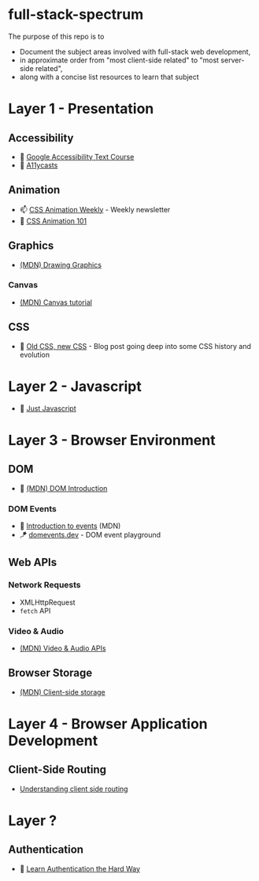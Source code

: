 # full-stack-spectrum
The purpose of this repo is to 

- Document the subject areas involved with full-stack web development,
- in approximate order from "most client-side related" to "most server-side related",
- along with a concise list resources to learn that subject

# Layer 1 - Presentation
## Accessibility
- 📝 [Google Accessibility Text Course](https://developers.google.com/web/fundamentals/accessibility)
- 🎥 [A11ycasts](https://www.youtube.com/playlist?list=PLNYkxOF6rcICWx0C9LVWWVqvHlYJyqw7g)

## Animation
- 📫 [CSS Animation Weekly](http://weekly.cssanimation.rocks/) - Weekly newsletter
- 📖 [CSS Animation 101](https://cssanimation.rocks/css-animation-101/)

## Graphics
- [(MDN) Drawing Graphics](https://developer.mozilla.org/en-US/docs/Learn/JavaScript/Client-side_web_APIs/Drawing_graphics)
### Canvas
- [(MDN) Canvas tutorial](https://developer.mozilla.org/en-US/docs/Web/API/Canvas_API/Tutorial)

## CSS
- 📝 [Old CSS, new CSS](https://eev.ee/blog/2020/02/01/old-css-new-css/) - Blog post going deep into some CSS history and evolution










# Layer 2 - Javascript
- 📖 [Just Javascript](https://justjavascript.com/)






# Layer 3 - Browser Environment
## DOM
- 📝 [(MDN) DOM Introduction](https://developer.mozilla.org/en-US/docs/Web/API/Document_Object_Model/Examples)

### DOM Events
- 📝 [Introduction to events](https://developer.mozilla.org/en-US/docs/Learn/JavaScript/Building_blocks/Events) (MDN)
- 🪁 [domevents.dev](https://domevents.dev/) - DOM event playground

## Web APIs
### Network Requests
- XMLHttpRequest
- `fetch` API
### Video & Audio
- [(MDN) Video & Audio APIs](https://developer.mozilla.org/en-US/docs/Learn/JavaScript/Client-side_web_APIs/Video_and_audio_APIs)

## Browser Storage
- [(MDN) Client-side storage](https://developer.mozilla.org/en-US/docs/Learn/JavaScript/Client-side_web_APIs/Client-side_storage#client-side_storage)






# Layer 4 - Browser Application Development

## Client-Side Routing
- [Understanding client side routing](https://www.willtaylor.blog/client-side-routing-in-vanilla-js/)





# Layer ?
## Authentication
- 📝 [Learn Authentication the Hard Way](https://www.andrew-best.com/posts/learn-auth-the-hard-way-part-one/)
